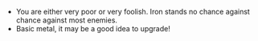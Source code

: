 - You are either very poor or very foolish. Iron stands no chance against chance against most enemies.
- Basic metal, it may be a good idea to upgrade!
